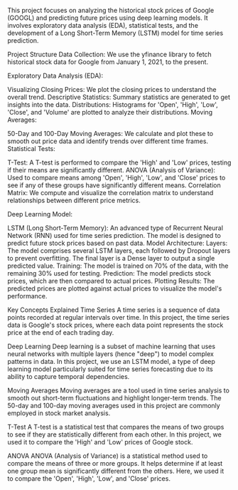 This project focuses on analyzing the historical stock prices of Google (GOOGL) and predicting future prices using deep learning models. It involves exploratory data analysis (EDA), statistical tests, and the development of a Long Short-Term Memory (LSTM) model for time series prediction.

Project Structure
Data Collection: We use the yfinance library to fetch historical stock data for Google from January 1, 2021, to the present.

Exploratory Data Analysis (EDA):

Visualizing Closing Prices: We plot the closing prices to understand the overall trend.
Descriptive Statistics: Summary statistics are generated to get insights into the data.
Distributions: Histograms for 'Open', 'High', 'Low', 'Close', and 'Volume' are plotted to analyze their distributions.
Moving Averages:

50-Day and 100-Day Moving Averages: We calculate and plot these to smooth out price data and identify trends over different time frames.
Statistical Tests:

T-Test: A T-test is performed to compare the 'High' and 'Low' prices, testing if their means are significantly different.
ANOVA (Analysis of Variance): Used to compare means among 'Open', 'High', 'Low', and 'Close' prices to see if any of these groups have significantly different means.
Correlation Matrix: We compute and visualize the correlation matrix to understand relationships between different price metrics.

Deep Learning Model:

LSTM (Long Short-Term Memory): An advanced type of Recurrent Neural Network (RNN) used for time series prediction. The model is designed to predict future stock prices based on past data.
Model Architecture:
Layers: The model comprises several LSTM layers, each followed by Dropout layers to prevent overfitting. The final layer is a Dense layer to output a single predicted value.
Training: The model is trained on 70% of the data, with the remaining 30% used for testing.
Prediction: The model predicts stock prices, which are then compared to actual prices.
Plotting Results: The predicted prices are plotted against actual prices to visualize the model's performance.

Key Concepts Explained
Time Series
A time series is a sequence of data points recorded at regular intervals over time. In this project, the time series data is Google's stock prices, where each data point represents the stock price at the end of each trading day.

Deep Learning
Deep learning is a subset of machine learning that uses neural networks with multiple layers (hence "deep") to model complex patterns in data. In this project, we use an LSTM model, a type of deep learning model particularly suited for time series forecasting due to its ability to capture temporal dependencies.

Moving Averages
Moving averages are a tool used in time series analysis to smooth out short-term fluctuations and highlight longer-term trends. The 50-day and 100-day moving averages used in this project are commonly employed in stock market analysis.

T-Test
A T-test is a statistical test that compares the means of two groups to see if they are statistically different from each other. In this project, we used it to compare the 'High' and 'Low' prices of Google stock.

ANOVA
ANOVA (Analysis of Variance) is a statistical method used to compare the means of three or more groups. It helps determine if at least one group mean is significantly different from the others. Here, we used it to compare the 'Open', 'High', 'Low', and 'Close' prices.
